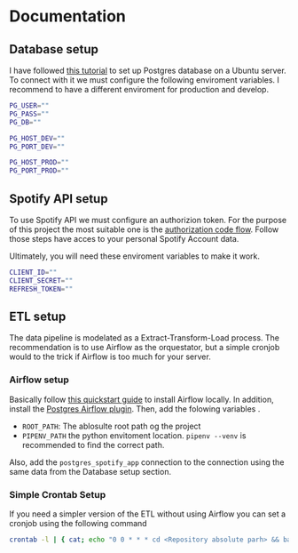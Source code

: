 
# Documentation
## Database setup


I have followed [this tutorial](https://devopscube.com/install-postgresql-on-ubuntu/) to set up Postgres database on a Ubuntu server. To connect with it we must configure the following enviroment variables. I recommend to have a different enviroment for production and develop. 

```sh
PG_USER=""
PG_PASS=""
PG_DB=""

PG_HOST_DEV=""
PG_PORT_DEV=""

PG_HOST_PROD=""
PG_PORT_PROD=""
```

## Spotify API setup
 
To use Spotify API we must configure an authorizion token. For the purpose of this project the most suitable one is the [authorization code flow](https://developer.spotify.com/documentation/web-api/tutorials/code-flow). Follow those steps have acces to your personal Spotify Account data. 

Ultimately, you will need these enviroment variables to make it work.

```sh
CLIENT_ID=""
CLIENT_SECRET=""
REFRESH_TOKEN=""
```


## ETL setup

The data pipeline is modelated as a Extract-Transform-Load process. The recommendation is to use Airflow as the orquestator, but a simple cronjob would to the trick if Airflow is too much for your server.
### Airflow setup

Basically follow [this quickstart guide](https://airflow.apache.org/docs/apache-airflow/stable/start.html) to install Airflow locally. In addition, install the [Postgres Airflow plugin](https://airflow.apache.org/docs/apache-airflow-providers-postgres/stable/index.html#installation). Then, add the folowing variables .

* `ROOT_PATH`: The ablosulte root path og the project 
* `PIPENV_PATH` the python envitoment location. `pipenv --venv` is recommended to find the correct path.

Also, add the `postgres_spotify_app` connection to the connection using the same data from the Database setup section.

### Simple Crontab Setup

If you need a simpler version of the ETL without using Airflow you can set a cronjob using the following command 

```sh
crontab -l | { cat; echo "0 0 * * * cd <Repository absolute parh> && bash bash/spotify_daily_etl.sh"; } | crontab -
```


